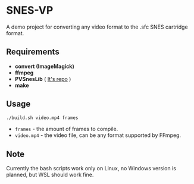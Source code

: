 # SNES-VP

A demo project for converting any video format to the .sfc SNES cartridge format.

## Requirements

- **convert (ImageMagick)**
- **ffmpeg**
- **PVSnesLib** ( [It's repo](https://github.com/alekmaul/pvsneslib) )
- **make**

## Usage

```bash
./build.sh video.mp4 frames
```

- `frames` - the amount of frames to compile.
- `video.mp4` - the video file, can be any format supported by FFmpeg.

## Note

Currently the bash scripts work only on Linux, no Windows version is planned, but WSL should work fine.